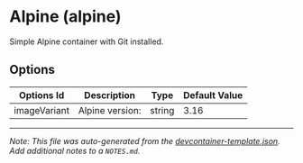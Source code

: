 
# Alpine (alpine)

Simple Alpine container with Git installed.

## Options

| Options Id | Description | Type | Default Value |
|-----|-----|-----|-----|
| imageVariant | Alpine version: | string | 3.16 |



---

_Note: This file was auto-generated from the [devcontainer-template.json](https://github.com/igecloudsdev/.creativeclouds/blob/main/src/alpine/devcontainer-template.json).  Add additional notes to a `NOTES.md`._
